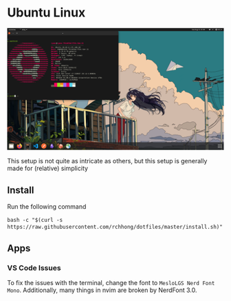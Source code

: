 # Ubuntu Linux

![neofetch screenshot](./media/ubuntu.png)

This setup is not quite as intricate as others, but this setup is generally made for (relative) simplicity

## Install
Run the following command
```
bash -c "$(curl -s https://raw.githubusercontent.com/rchhong/dotfiles/master/install.sh)"
```

## Apps
### VS Code Issues
To fix the issues with the terminal, change the font to `MesloLGS Nerd Font Mono`.
Additionally, many things in nvim are broken by NerdFont 3.0.